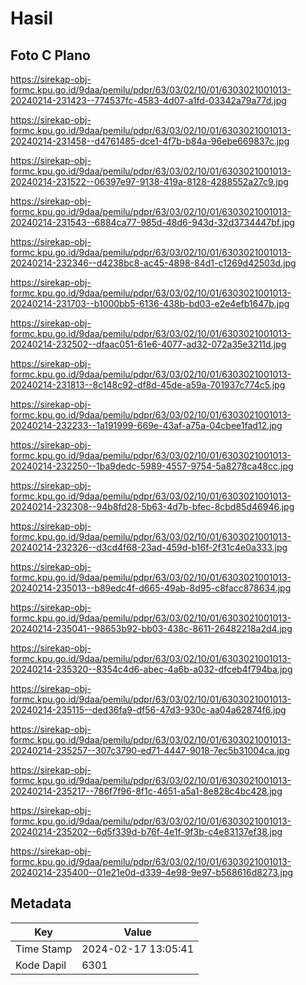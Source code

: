 # Hasil

## Foto C Plano

https://sirekap-obj-formc.kpu.go.id/9daa/pemilu/pdpr/63/03/02/10/01/6303021001013-20240214-231423--774537fc-4583-4d07-a1fd-03342a79a77d.jpg

https://sirekap-obj-formc.kpu.go.id/9daa/pemilu/pdpr/63/03/02/10/01/6303021001013-20240214-231458--d4761485-dce1-4f7b-b84a-96ebe669837c.jpg

https://sirekap-obj-formc.kpu.go.id/9daa/pemilu/pdpr/63/03/02/10/01/6303021001013-20240214-231522--06397e97-9138-419a-8128-4288552a27c9.jpg

https://sirekap-obj-formc.kpu.go.id/9daa/pemilu/pdpr/63/03/02/10/01/6303021001013-20240214-231543--6884ca77-985d-48d6-943d-32d3734447bf.jpg

https://sirekap-obj-formc.kpu.go.id/9daa/pemilu/pdpr/63/03/02/10/01/6303021001013-20240214-232346--d4238bc8-ac45-4898-84d1-c1269d42503d.jpg

https://sirekap-obj-formc.kpu.go.id/9daa/pemilu/pdpr/63/03/02/10/01/6303021001013-20240214-231703--b1000bb5-6136-438b-bd03-e2e4efb1647b.jpg

https://sirekap-obj-formc.kpu.go.id/9daa/pemilu/pdpr/63/03/02/10/01/6303021001013-20240214-232502--dfaac051-61e6-4077-ad32-072a35e3211d.jpg

https://sirekap-obj-formc.kpu.go.id/9daa/pemilu/pdpr/63/03/02/10/01/6303021001013-20240214-231813--8c148c92-df8d-45de-a59a-701937c774c5.jpg

https://sirekap-obj-formc.kpu.go.id/9daa/pemilu/pdpr/63/03/02/10/01/6303021001013-20240214-232233--1a191999-669e-43af-a75a-04cbee1fad12.jpg

https://sirekap-obj-formc.kpu.go.id/9daa/pemilu/pdpr/63/03/02/10/01/6303021001013-20240214-232250--1ba9dedc-5989-4557-9754-5a8278ca48cc.jpg

https://sirekap-obj-formc.kpu.go.id/9daa/pemilu/pdpr/63/03/02/10/01/6303021001013-20240214-232308--94b8fd28-5b63-4d7b-bfec-8cbd85d46946.jpg

https://sirekap-obj-formc.kpu.go.id/9daa/pemilu/pdpr/63/03/02/10/01/6303021001013-20240214-232326--d3cd4f68-23ad-459d-b16f-2f31c4e0a333.jpg

https://sirekap-obj-formc.kpu.go.id/9daa/pemilu/pdpr/63/03/02/10/01/6303021001013-20240214-235013--b89edc4f-d665-49ab-8d95-c8facc878634.jpg

https://sirekap-obj-formc.kpu.go.id/9daa/pemilu/pdpr/63/03/02/10/01/6303021001013-20240214-235041--98653b92-bb03-438c-8611-26482218a2d4.jpg

https://sirekap-obj-formc.kpu.go.id/9daa/pemilu/pdpr/63/03/02/10/01/6303021001013-20240214-235320--8354c4d6-abec-4a6b-a032-dfceb4f794ba.jpg

https://sirekap-obj-formc.kpu.go.id/9daa/pemilu/pdpr/63/03/02/10/01/6303021001013-20240214-235115--ded36fa9-df56-47d3-930c-aa04a62874f6.jpg

https://sirekap-obj-formc.kpu.go.id/9daa/pemilu/pdpr/63/03/02/10/01/6303021001013-20240214-235257--307c3790-ed71-4447-9018-7ec5b31004ca.jpg

https://sirekap-obj-formc.kpu.go.id/9daa/pemilu/pdpr/63/03/02/10/01/6303021001013-20240214-235217--786f7f96-8f1c-4651-a5a1-8e828c4bc428.jpg

https://sirekap-obj-formc.kpu.go.id/9daa/pemilu/pdpr/63/03/02/10/01/6303021001013-20240214-235202--6d5f339d-b76f-4e1f-9f3b-c4e83137ef38.jpg

https://sirekap-obj-formc.kpu.go.id/9daa/pemilu/pdpr/63/03/02/10/01/6303021001013-20240214-235400--01e21e0d-d339-4e98-9e97-b568616d8273.jpg


## Metadata

| Key        | Value               |
| ---------- | ------------------- |
| Time Stamp | 2024-02-17 13:05:41 |
| Kode Dapil | 6301                |



